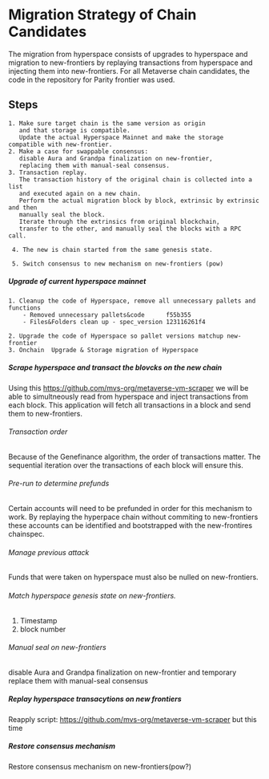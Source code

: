 # Migration Strategy of Chain Candidates

The migration from hyperspace consists of upgrades to hyperspace and migration to new-frontiers 
by replaying transactions from hyperspace and injecting them into new-frontiers.
For all Metaverse chain candidates, the code in the repository for Parity frontier was used. 

## Steps

    1. Make sure target chain is the same version as origin
       and that storage is compatible. 
       Update the actual Hyperspace Mainnet and make the storage compatible with new-frontier.
    2. Make a case for swappable consensus: 
       disable Aura and Grandpa finalization on new-frontier, 
       replacing them with manual-seal consensus.  
    3. Transaction replay.
       The transaction history of the original chain is collected into a list 
       and executed again on a new chain.
       Perform the actual migration block by block, extrinsic by extrinsic and then 
       manually seal the block.
       Iterate through the extrinsics from original blockchain,
       transfer to the other, and manually seal the blocks with a RPC call.   
      
     4. The new is chain started from the same genesis state.
     
     5. Switch consensus to new mechanism on new-frontiers (pow)
     
   



##### Upgrade of current hyperspace mainnet
    1. Cleanup the code of Hyperspace, remove all unnecessary pallets and functions
        - Removed unnecessary pallets&code      f55b355
        - Files&Folders clean up - spec_version 123116261f4

    2. Upgrade the code of Hyperspace so pallet versions matchup new-frontier 
    3. Onchain  Upgrade & Storage migration of Hyperspace 

##### Scrape hyperspace and transact the blovcks on the new chain
Using this https://github.com/mvs-org/metaverse-vm-scraper we will be able to simultneously read from hyperspace and inject transactions from each block. This application will fetch all transactions in a block and send them to new-frontiers.

###### Transaction order
Because of the Genefinance algorithm, the order of transactions matter. 
The sequential iteration over the transactions of each block will ensure this.

###### Pre-run to determine prefunds
Certain accounts will need to be prefunded in order for this mechanism to work.
By replaying the hyperpace chain without commiting to new-frontiers these accounts can be identified and
bootstrapped with the new-frontires chainspec.

###### Manage previous attack
Funds that were taken on hyperspace must also be nulled on new-frontiers.   

###### Match hyperspace genesis state on new-frontiers.
  1. Timestamp
  2. block number

###### Manual seal on new-frontiers
disable Aura and Grandpa finalization on new-frontier and temporary replace them with manual-seal consensus

#####  Replay hyperspace transacytions on new frontiers
Reapply script: https://github.com/mvs-org/metaverse-vm-scraper but this time 

##### Restore consensus mechanism
Restore consensus mechanism on new-frontiers(pow?) 

